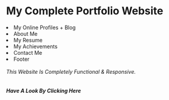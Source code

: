 <h1>My Complete Portfolio Website</h1>
<li>My Online Profiles + Blog</li>
<li>About Me</li>
<li>My Resume</li>
<li>My Achievements</li>
<li>Contact Me</li>
<li>Footer</li>
<br>
<i>This Website Is Completely Functional & Responsive.</i>
<br>
<br><br>
<a href="https://kanha412.github.io/" style="text-decoration:none;" target="_blank"><i><b>Have A Look By Clicking Here</b></i></a>
